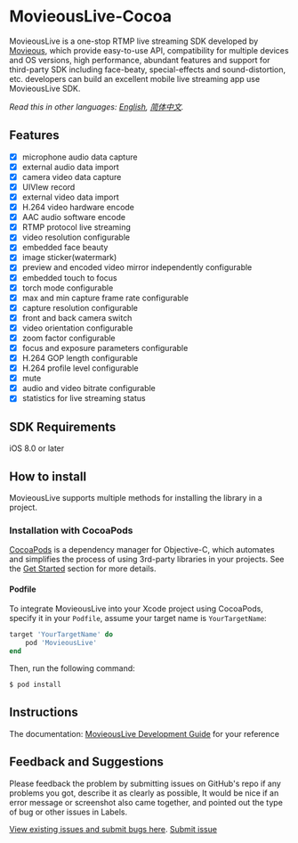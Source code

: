 # MovieousLive-Cocoa

MovieousLive is a one-stop RTMP live streaming SDK developed by [Movieous](http://movieous.video), which provide easy-to-use API, compatibility for multiple devices and OS versions, high performance, abundant features and support for third-party SDK including face-beaty, special-effects and sound-distortion, etc. developers can build an excellent mobile live streaming app use MovieousLive SDK.

*Read this in other languages: [English](README.md), [简体中文](README.zh-cn.md).*

## Features
- [x] microphone audio data capture
- [x] external audio data import
- [x] camera video data capture
- [x] UIVIew record
- [x] external video data import
- [x] H.264 video hardware encode
- [x] AAC audio software encode
- [x] RTMP protocol live streaming
- [x] video resolution configurable
- [x] embedded face beauty
- [x] image sticker(watermark)
- [x] preview and encoded video mirror independently configurable
- [x] embedded touch to focus
- [x] torch mode configurable
- [x] max and min capture frame rate configurable
- [x] capture resolution configurable
- [x] front and back camera switch
- [x] video orientation configurable
- [x] zoom factor configurable
- [x] focus and exposure parameters configurable
- [x] H.264 GOP length configurable
- [x] H.264 profile level configurable
- [x] mute
- [x] audio and video bitrate configurable
- [x] statistics for live streaming status

## SDK Requirements

iOS 8.0 or later

## How to install
MovieousLive supports multiple methods for installing the library in a project.

### Installation with CocoaPods

[CocoaPods](http://cocoapods.org/) is a dependency manager for Objective-C, which automates and simplifies the process of using 3rd-party libraries in your projects. See the [Get Started](http://cocoapods.org/#get_started) section for more details.

#### Podfile

To integrate MovieousLive into your Xcode project using CocoaPods, specify it in your `Podfile`, assume your target name is `YourTargetName`:

```ruby
target 'YourTargetName' do
    pod 'MovieousLive'
end
```

Then, run the following command:

```bash
$ pod install
```

## Instructions

The documentation: [MovieousLive Development Guide](https://developer.movieous.cn/#/en-uk/iOS_Live) for your reference

## Feedback and Suggestions

Please feedback the problem by submitting issues on GitHub's repo if any problems you got, describe it as clearly as possible, It would be nice if an error message or screenshot also came together, and pointed out the type of bug or other issues in Labels.

[View existing issues and submit bugs here](https://github.com/movieous-team/MovieousLive-Cocoa-Release/issues).
[Submit issue](https://github.com/movieous-team/MovieousLive-Cocoa-Release/issues/new)